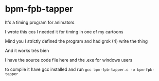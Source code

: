 # bpm-fpb-tapper
It's a timing program for animators

I wrote this cos I needed it for timing in one of my cartoons

Mind you I strictly defined the program and had grok (4) write the thing

And it works très bien

I have the source code file here and the .exe for windows users

to compile it have gcc installed and run `gcc bpm-fpb-tapper.c -o bpm-fpb-tapper`
